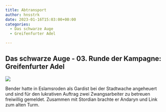 ```yaml
---
title: Abtransport
author: hnsstrk
date: 2023-01-16T15:03:00+00:00
categories:
  - Das schwarze Auge
  - Greifenfurter Adel

---
```

## Das schwarze Auge - 03. Runde der Kampagne: Greifenfurter Adel

![](/uploads/hnsstrk_medieval_prisoner_transport_fb202ca5-8863-40f3-8a86-e2c5ca65cb24-768x512.png)

Bender hatte in Eslamsroden als Gardist bei der Stadtwache angeheuert und sind für den lukrativen Auftrag zwei Zwangsarbeiter zu betreuen freiwillig gemeldet. Zusammen mit Stordian brachte er Andaryn und Link zum alten Turm.